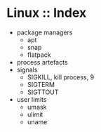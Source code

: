 # Linux :: Index


- package managers
  - apt
  - snap
  - flatpack
- process artefacts
- signals
  - SIGKILL, kill process, 9
  - SIGTERM
  - SIGTTOUT
- user limits
  - umask
  - ulimit
  - uname
